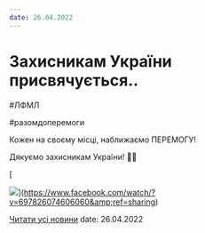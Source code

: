 ```yaml
---
date: 26.04.2022
---
```

# Захисникам України присвячується..

#ЛФМЛ

#разомдоперемоги

Кожен на своєму місці, наближаємо ПЕРЕМОГУ!

Дякуємо захисникам України! 💙💛

[

![](/images/blog/захисникам-україни-присвячується/флмоб.png)](https://www.facebook.com/watch/?v=697826074606060&amp;ref=sharing)

[Читати усі новини](/news)
date: 26.04.2022

